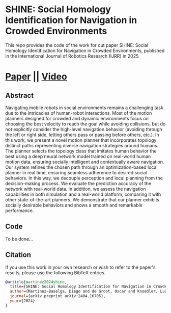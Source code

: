 # SHINE: Social Homology Identification for Navigation in Crowded Environments

This repo provides the code of the work for out paper SHINE: Social Homology Identification for Navigation in Crowded Environments, published in the International Journal of Robotics Research (IJRR) in 2025.

# [Paper](https://arxiv.org/pdf/2404.16705) || [Video](https://www.youtube.com/watch?v=pOzRyWBk7MI)

## Abstract
Navigating mobile robots in social environments remains a challenging task due to the intricacies of human-robot interactions. Most of the motion planners designed for crowded and dynamic environments focus on choosing the best velocity to reach the goal while avoiding collisions, but do not explicitly consider the high-level navigation behavior (avoiding through the left or right side, letting others pass or passing before others, etc.). In this work, we present a novel motion planner that incorporates topology distinct paths representing diverse navigation strategies around humans. The planner selects the topology class that imitates human behavior the best using a deep neural network model trained on real-world human motion data, ensuring socially intelligent and contextually aware navigation. Our system refines the chosen path through an optimization-based local planner in real time, ensuring seamless adherence to desired social behaviors. In this way, we decouple perception and local planning from the decision-making process. We evaluate the prediction accuracy of the network with real-world data. In addition, we assess the navigation capabilities in both simulation and a real-world platform, comparing it with other state-of-the-art planners. We demonstrate that our planner exhibits socially desirable behaviors and shows a smooth and remarkable performance.


## Code
To be done...

## Citation
If you use this work in your own research or wish to refer to the paper's results, please use the following BibTeX entries.
```bibtex
@article{martinez2024shine,
  title={SHINE: Social Homology Identification for Navigation in Crowded Environments},
  author={Martinez-Baselga, Diego and de Groot, Oscar and Knoedler, Luzia and Riazuelo, Luis and Alonso-Mora, Javier and Montano, Luis},
  journal={arXiv preprint arXiv:2404.16705},
  year={2024}
}
